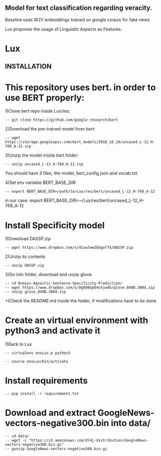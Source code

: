 ## Model for text classification regarding veracity.

Baseline uses W2V embeddings trained on google corpus for fake news

Lux proposes the usage of Linguistic Aspects as Features.
# Lux

## INSTALLATION

# This repository uses bert. in order to use BERT properly:

1)Clone bert repo inside Lux/res:

    -- git clone https://github.com/google-research/bert

2)Download the pre-trained model from bert:

    -- wget https://storage.googleapis.com/bert_models/2018_10_18/uncased_L-12_H-768_A-12.zip

3)Unzip the model inside bert folder:

    -- unzip uncased_L-12_H-768_A-12.zip

   You should have 3 files, the model, bert_config.json and vocab.txt.

4)Set env variable BERT_BASE_DIR:

    -- export BERT_BASE_DIR=/path/to/Lux/res/bert/uncased_L-12_H-768_A-12

   in our case: export BERT_BASE_DIR=~/Lux/res/bert/uncased_L-12_H-768_A-12

# Install Specificity model

1)Download DASSP.zip
    
    -- wget https://www.dropbox.com/s/41uw7wm2bbgoff4/DASSP.zip
   
2)Unzip its contents

    -- unzip DASSP.zip

3)Go into folder, download and unzip glove:

    -- cd Domain-Agnostic-Sentence-Specificity-Prediction/
    -- wget https://www.dropbox.com/s/0g880op64chjw4b/glove.840B.300d.zip
    -- unzip glove.840B.300d.zip

+)Check the README.md inside the folder, if modifications have to be done

# Create an virtual environment with python3 and activate it

1)Back to Lux

    -- virtualenv envLux-p python3
    
    -- source envLux/bin/activate
    
# Install requirements

    -- pip install -r requirements.txt

# Download and extract GoogleNews-vectors-negative300.bin into data/

    -- cd data/
    -- wget -c "https://s3.amazonaws.com/dl4j-distribution/GoogleNews-vectors-negative300.bin.gz"
    -- gunzip GoogleNews-vectors-negative300.bin.gz
